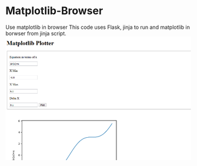 # Matplotlib-Browser
Use matplotlib in browser
This code uses Flask, jinja to run and matplotlib in borwser from jinja script.
![alt text](https://github.com/QuantumNovice/Matplotlib-Browser/blob/master/matplotlib%20browser.PNG)
